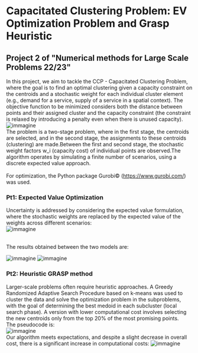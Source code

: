 # Capacitated Clustering Problem: EV Optimization Problem and Grasp Heuristic


## Project 2 of "Numerical methods for Large Scale Problems 22/23"

In this project, we aim to tackle the CCP - Capacitated Clustering Problem, where the goal is to find an optimal clustering given a capacity constraint on the centroids and a stochastic weight for each individual cluster element (e.g., demand for a service, supply of a service in a spatial context).
The objective function to be minimized considers both the distance between points and their assigned cluster and the capacity constraint (the constraint is relaxed by introducing a penalty even when there is unused capacity).
<br>
![immagine](https://github.com/user-attachments/assets/6f75f155-4019-4895-94d7-47da8b1a598b)
<br>
The problem is a two-stage problem, where in the first stage, the centroids are selected, and in the second stage, the assignments to these centroids (clustering) are made.Between the first and second stage, the stochastic weight factors w_i (capacity cost) of individual points are observed.The algorithm operates by simulating a finite number of scenarios, using a discrete expected value approach.
<br>
<br>
For optimization, the Python package Gurobi© (https://www.gurobi.com/) was used.
### Pt1: Expected Value Optimization
Uncertainty is addressed by considering the expected value formulation, where the stochastic weights are replaced by the expected value of the weights across different scenarios:
<br>
![immagine](https://github.com/user-attachments/assets/ce0ccdbd-1953-46e4-923a-d6ffcfc0c03c)

<br> The results obtained between the two models are:

![immagine](https://github.com/user-attachments/assets/beb12d66-d988-4b6d-b333-7dbc4867aa12)
![immagine](https://github.com/user-attachments/assets/7f162958-7d6e-4e7d-83e1-bba9f4d0f081)

### Pt2: Heuristic GRASP method
Larger-scale problems often require heuristic approaches. A Greedy Randomized Adaptive Search Procedure based on k-means was used to cluster the data and solve the optimization problem in the subproblems, with the goal of determining the best medoid in each subcluster (local search phase). A version with lower computational cost involves selecting the new centroids only from the top 20% of the most promising points.
<br>
The pseudocode is:
<br>
![immagine](https://github.com/user-attachments/assets/1e8af8cb-53dd-4140-9672-607d6fe5d276)
<br>
Our algorithm meets expectations, and despite a slight decrease in overall cost, there is a significant increase in computational costs:
![immagine](https://github.com/user-attachments/assets/5b741eca-71d4-4840-a839-ec4da874ee9c)

